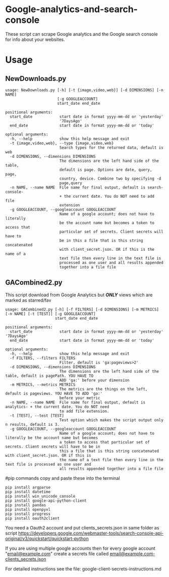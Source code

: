 # Google-analytics-and-search-console
These script can scrape Google analytics and the Google search console for info about your websites.

# Usage

## NewDownloads.py
~~~~
usage: NewDownloads.py [-h] [-t {image,video,web}] [-d DIMENSIONS] [-n NAME]
                       [-g GOOGLEACCOUNT]
                       start_date end_date

positional arguments:
  start_date            start date in format yyyy-mm-dd or 'yesterday'
                        '7DaysAgo'
  end_date              start date in format yyyy-mm-dd or 'today'

optional arguments:
  -h, --help            show this help message and exit
  -t {image,video,web}, --type {image,video,web}
                        Search types for the returned data, default is web
  -d DIMENSIONS, --dimensions DIMENSIONS
                        The dimensions are the left hand side of the table,
                        default is page. Options are date, query, page,
                        country, device. Combine two by specifying -d
                        page,query
  -n NAME, --name NAME  File name for final output, default is search-console-
                        + the current date. You do NOT need to add file
                        extension
  -g GOOGLEACCOUNT, --googleaccount GOOGLEACCOUNT
                        Name of a google account; does not have to literally
                        be the account name but becomes a token to access that
                        particular set of secrets. Client secrets will have to
                        be in this a file that is this string concatenated
                        with client_secret.json. OR if this is the name of a
                        text file then every line in the text file is
                        processed as one user and all results appended
                        together into a file file

~~~~
## GACombined2.py      

This script download from Google Analytics but ***ONLY*** views which are marked as starred/fav

~~~~
usage: GACombined2.py [-h] [-f FILTERS] [-d DIMENSIONS] [-m METRICS] [-n NAME] [-t [TEST]] [-g GOOGLEACCOUNT]
                      start_date end_date

positional arguments:
  start_date            start date in format yyyy-mm-dd or 'yesterday' '7DaysAgo'
  end_date              start date in format yyyy-mm-dd or 'today'

optional arguments:
  -h, --help            show this help message and exit
  -f FILTERS, --filters FILTERS
                        Filter, default is 'ga:pageviews>2'
  -d DIMENSIONS, --dimensions DIMENSIONS
                        The dimensions are the left hand side of the table, default is pagePath. YOU HAVE TO
                        ADD 'ga:' before your dimension
  -m METRICS, --metrics METRICS
                        The metrics are the things on the left, default is pageviews. YOU HAVE TO ADD 'ga:'
                        before your metric
  -n NAME, --name NAME  File name for final output, default is analytics- + the current date. You do NOT need
                        to add file extension.
  -t [TEST], --test [TEST]
                        Test option which makes the script output only n results, default is 3.
  -g GOOGLEACCOUNT, --googleaccount GOOGLEACCOUNT
                        Name of a google account; does not have to literally be the account name but becomes
                        a token to access that particular set of secrets. Client secrets will have to be in
                        this a file that is this string concatenated with client_secret.json. OR if this is
                        the name of a text file then every line in the text file is processed as one user and
                        all results appended together into a file file

~~~~
#pip commands
copy and paste these into the terminal

~~~~
pip install argparse
pip install datetime
pip install win_unicode_console
pip install google-api-python-client
pip install pandas
pip install openpyxl
pip install progress
pip install oauth2client
~~~~

You need a Oauth2 account and put clients_secrets.json in same folder as script
https://developers.google.com/webmaster-tools/search-console-api-original/v3/quickstart/quickstart-python 

If you are using multiple google accounts then for every google account "email@example.com" create a secrets file called email@example.com-clients_secrets.json

For detailed instructions see the file: google-client-secrets-instructions.md
